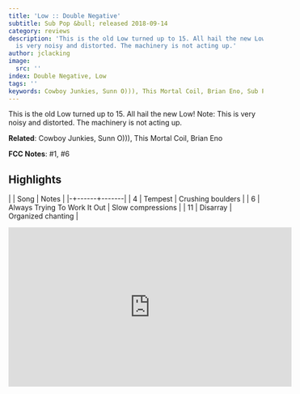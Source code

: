 ```yaml
---
title: 'Low :: Double Negative'
subtitle: Sub Pop &bull; released 2018-09-14
category: reviews
description: 'This is the old Low turned up to 15. All hail the new Low! Note: This
  is very noisy and distorted. The machinery is not acting up.'
author: jclacking
image:
  src: ''
index: Double Negative, Low
tags: ''
keywords: Cowboy Junkies, Sunn O))), This Mortal Coil, Brian Eno, Sub Pop
---
```

This is the old Low turned up to 15. All hail the new Low! Note: This is very noisy and distorted. The machinery is not acting up.<!--more-->

**Related**: Cowboy Junkies, Sunn O))), This Mortal Coil, Brian Eno

**FCC Notes**: #1, #6

## Highlights

| | Song | Notes |
|-+------+-------|
| 4 | Tempest | Crushing boulders |
| 6 | Always Trying To Work It Out | Slow compressions |
| 11 | Disarray | Organized chanting |

<div class="tlo-detail-video"><iframe width="560" height="315" src="https://www.youtube.com/embed/jvEozu4Obfs" frameborder="0" allow="autoplay; encrypted-media" allowfullscreen></iframe></div>

